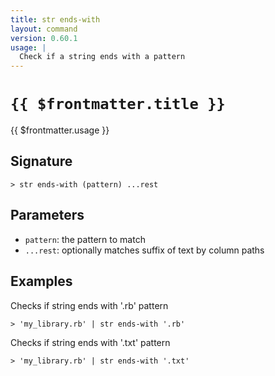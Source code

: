 ```yaml
---
title: str ends-with
layout: command
version: 0.60.1
usage: |
  Check if a string ends with a pattern
---
```


# `{{ $frontmatter.title }}`

<div style='white-space: pre-wrap;'>{{ $frontmatter.usage }}</div>

## Signature

```> str ends-with (pattern) ...rest```

## Parameters

 -  `pattern`: the pattern to match
 -  `...rest`: optionally matches suffix of text by column paths

## Examples

Checks if string ends with '.rb' pattern
```shell
> 'my_library.rb' | str ends-with '.rb'
```

Checks if string ends with '.txt' pattern
```shell
> 'my_library.rb' | str ends-with '.txt'
```
